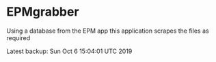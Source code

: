 # EPMgrabber
Using a database from the EPM app this application scrapes the files as required


Latest backup: Sun Oct 6 15:04:01 UTC 2019
